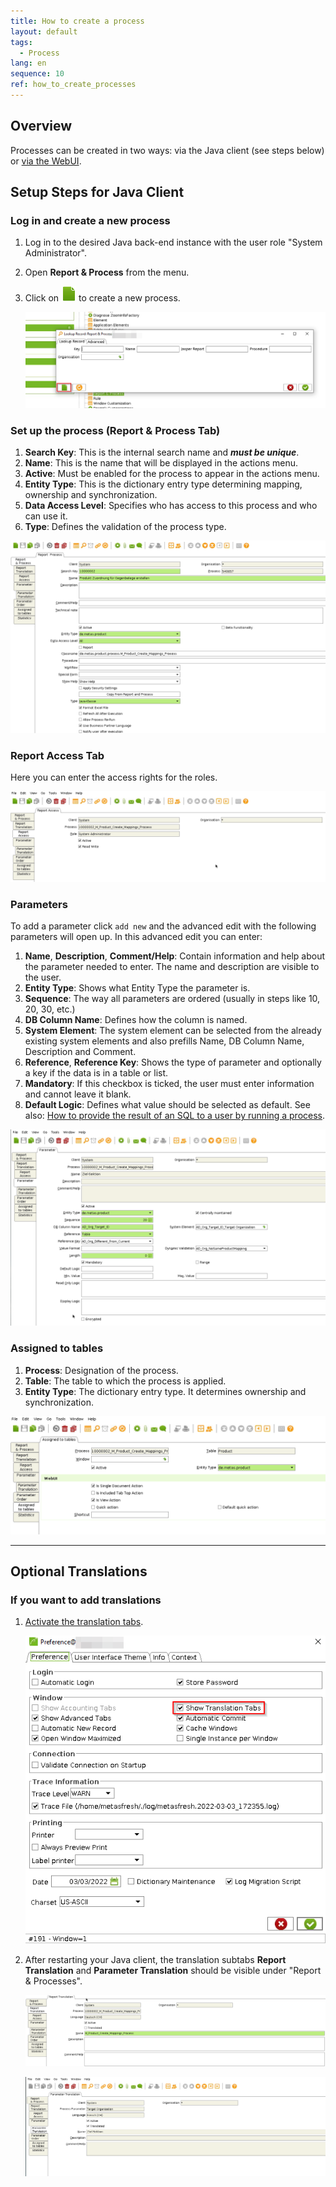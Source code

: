 ```yaml
---
title: How to create a process
layout: default
tags:  
  - Process
lang: en
sequence: 10
ref: how_to_create_processes
---
```


## Overview
Processes can be created in two ways: via the Java client (see steps below) or [via the WebUI](../../webui_collection/EN/create_process_via_WebUI).

## Setup Steps for Java Client

### Log in and create a new process
1. Log in to the desired Java back-end instance with the user role "System Administrator".
1. Open **Report & Process** from the menu.
1. Click on <kbd><img src="../../images/icons/New24.png" alt="Fig.: Create New Process"></kbd> to create a new process.

    <kbd><img src="assets/X2Go_New_Process.png" alt="Fig.: Report & Process window (SwingUI)"></kbd>

### Set up the process (Report & Process Tab)
1. **Search Key**: This is the internal search name and ***must be unique***.
1. **Name**: This is the name that will be displayed in the actions menu.
1. **Active**: Must be enabled for the process to appear in the actions menu.
1. **Entity Type**: This is the dictionary entry type determining mapping, ownership and synchronization.
1. **Data Access Level**: Specifies who has access to this process and who can use it.
1. **Type**: Defines the validation of the process type.

<kbd><img src="assets/X2Go_Process_Create.png" alt="Fig.: Report process window (SwingUI)"></kbd>

### Report Access Tab
Here you can enter the access rights for the roles.

<kbd><img src="assets/X2Go_Report_Access.png" alt="Fig.: Report Access Tab (SwingUI)"></kbd>

### Parameters
To add a parameter click `add new` and the advanced edit with the following parameters will open up.
In this advanced edit you can enter:
1. **Name**, **Description**, **Comment/Help**: Contain information and help about the parameter needed to enter. The name and description are visible to the user.
1. **Entity Type**: Shows what Entity Type the parameter is.
1. **Sequence**: The way all parameters are ordered (usually in steps like 10, 20, 30, etc.)
1. **DB Column Name**: Defines how the column is named.
1. **System Element**: The system element can be selected from the already existing system elements and also prefills Name, DB Column Name, Description and Comment.
1. **Reference**, **Reference Key**: Shows the type of parameter and optionally a key if the data is in a table or list.
1. **Mandatory**: If this checkbox is ticked, the user must enter information and cannot leave it blank.
1. **Default Logic**: Defines what value should be selected as default. See also: [How to provide the result of an SQL to a user by running a process](configure_sql_process).

<kbd><img src="assets/X2Go_Parameter.png" alt="Fig.: Parameters (SwingUI)"></kbd>

### Assigned to tables
1. **Process**: Designation of the process.
1. **Table**: The table to which the process is applied.
1. **Entity Type**: The dictionary entry type. It determines ownership and synchronization.

<kbd><img src="assets/X2Go_Assingnes_to_table.png" alt="Fig.: Assigned to tables (SwingUI)"></kbd>

---

## Optional Translations

### If you want to add translations
1. [Activate the translation tabs](activate_translation_tabs).

    <kbd><img src="assets/X2Go_show_translations.png" alt="Fig.: Under the tools, tick the checkbox 'Show Translation Tabs'"></kbd>

1. After restarting your Java client, the translation subtabs **Report Translation** and **Parameter Translation** should be visible under "Report & Processes".

    <kbd><img src="assets/X2Go_Report_Translation.png" alt="Fig.: Subtab 'Report Translation'"></kbd>

    <kbd><img src="assets/X2Go_Parameter_Translation.png" alt="Fig.: Subtab 'Parameter Translation'"></kbd>
